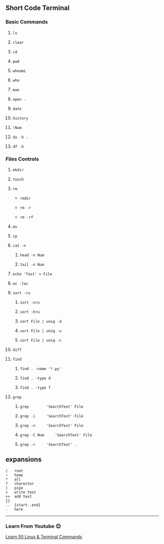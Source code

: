 ## Short Code Terminal
### Basic Commands
1.
	```
	ls
	```
1.
	```
	clear
	```
1.
	```
	cd 
	```
1.
	```
	pwd
	```
1.
	```
	whoami
	```
1.
	```
	who
	```
1.
	```
	man
	```
1.
	```
	open .
	```
1.
	```
	date
	```
1.
	```
	history 
	```
1.
	```
	!Num
	```
1.
	```
	du -h .
	```
1.
	```
	df -h
	```

### Files Controls
1.
	```
	mkdir
	```
1.
	```
	touch
	```
1.
	```
	rm
	```
	-
		```
		rmdir
		```
	-
		```
		rm -r
		```
	-
		```
		rm -rf
		```
1.
	```
	mv
	```
1.
	```
	cp
	```
1.
	```
	cat -n
	```
	1.
		```
		head -n Num
		```
	1.
		```
		tail -n Num
		```
1.
	```
	echo 'Text' > File
	```
1.
	```
	wc -lwc
	```
1.
	```
	sort -ru
	```
	1.
		```
		sort -nru
		```
	1.
		```
		sort -hru
		```
	1.
		```
		sort File | uniq -d
		```
	1.
		```
		sort File | uniq -u
		```
	1.
		```
		sort File | uniq -c
		```
1.
	```
	diff
	```
1.
	```
	find
	```
	1.
		```
		find . -name '*.py'
		```
	1.
		```
		find . -type d
		```
	1.
		```
		find . -type f
		```
1.
	```
	grep
	```
	1.
		```
		grep 		'SearchText' File
		```
	1.
		```
		grep -i 	'SearchText' File
		```
	1.
		```
		grep -n 	'SearchText' File
		```
	1.
		```
		grep -C Num 	'SearchText' File
		```
	1.
		```
		grep -r 	'SearchText' .
		```



## expansions
```
/	root
~	home
*	all
?	charecter
|	pipe
>	write text
>> 	add text
{}
..	{start..end}
.	here
```

---
### Learn From Youtube :blush:
[Learn 50 Linux & Terminal Commands](https://www.youtube.com/watch?v=ZtqBQ68cfJc&t=8472s)




















